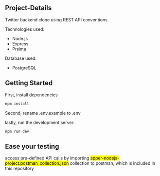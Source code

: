 ## Project-Details
Twitter backend clone using REST API conventions.

Technologies used:
- Node.js
- Express
- Prsima

Database used:
- PostgreSQL

## Getting Started
First, install dependencies

```bash
npm install
```
Second, rename .env.example to .env

lastly, run the development server:

```bash
npm run dev
```
## Ease your testing
access pre-defined API calls by importing <mark>apper-nodejs-project.postman_collection.json</mark> collection to postman, which is included in this repository